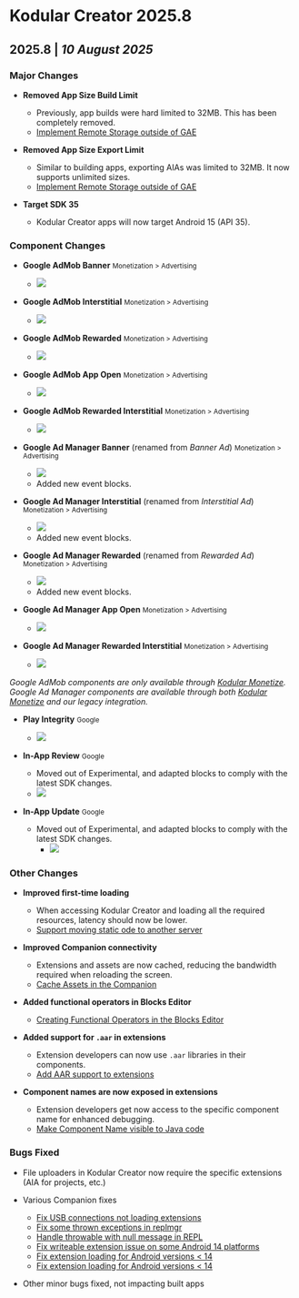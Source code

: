 # Kodular Creator 2025.8

## 2025.8   \|   _10 August 2025_

### Major Changes

* **Removed App Size Build Limit**
    * Previously, app builds were hard limited to 32MB. This has been completely removed.
    * [Implement Remote Storage outside of GAE](https://github.com/mit-cml/appinventor-sources/pull/3534)

* **Removed App Size Export Limit**
    * Similar to building apps, exporting AIAs was limited to 32MB. It now supports unlimited sizes.
    * [Implement Remote Storage outside of GAE](https://github.com/mit-cml/appinventor-sources/pull/3534)

* **Target SDK 35**
    * Kodular Creator apps will now target Android 15 (API 35).

### Component Changes

* **Google AdMob Banner** <small>Monetization > Advertising</small>
    * ![](https://cdn.community.kodular.io/original/4X/e/b/7/eb7f4853e9408721479bc0fc8bb2580fc12ff3ba.png)
* **Google AdMob Interstitial** <small>Monetization > Advertising</small>
    * ![](https://cdn.community.kodular.io/original/4X/e/3/3/e337b08b27537ed2013830760587f6971a964370.png)
* **Google AdMob Rewarded** <small>Monetization > Advertising</small>
    * ![](https://cdn.community.kodular.io/original/4X/5/d/f/5dfd44116ebcc393a885e2531684c4c6add0a7d7.png)
* **Google AdMob App Open** <small>Monetization > Advertising</small>
    * ![](https://cdn.community.kodular.io/original/4X/b/2/0/b203691c8e1d53045b11ffcb05e9ce0bb026b9b5.png)
* **Google AdMob Rewarded Interstitial** <small>Monetization > Advertising</small>
    * ![](https://cdn.community.kodular.io/original/4X/6/6/e/66eabfff7f73f420763c90377f922ac438457f24.png)

* **Google Ad Manager Banner** (renamed from _Banner Ad_) <small>Monetization > Advertising</small>
    * ![](https://cdn.community.kodular.io/original/4X/e/b/0/eb0cbe81a234c3d1fa66000feeffc1f87529b443.png)
    * Added new event blocks.
* **Google Ad Manager Interstitial** (renamed from _Interstitial Ad_) <small>Monetization > Advertising</small>
    * ![](https://cdn.community.kodular.io/original/4X/8/d/3/8d309e44a8a3a61034a4e05293319df55fab0160.png)
    * Added new event blocks.
* **Google Ad Manager Rewarded** (renamed from _Rewarded Ad_) <small>Monetization > Advertising</small>
    * ![](https://cdn.community.kodular.io/original/4X/0/9/3/0932603738c71028dd2b2066bbe72c30c3791466.png)
    * Added new event blocks.
* **Google Ad Manager App Open** <small>Monetization > Advertising</small>
    * ![](https://cdn.community.kodular.io/original/4X/7/d/2/7d2d9b5ce4eb77d52fae3f4275ad1c5fa233b0a7.png)
* **Google Ad Manager Rewarded Interstitial** <small>Monetization > Advertising</small>
    * ![](https://cdn.community.kodular.io/original/4X/0/0/b/00b8e49a1dc1be4772975fe271236a943b7497a4.png)

_Google AdMob components are only available through [Kodular Monetize](https://kodul.ar/monetize). Google Ad Manager
components are available through both [Kodular Monetize](https://kodul.ar/monetize) and our legacy integration._

* **Play Integrity** <small>Google</small>
    * ![](https://cdn.community.kodular.io/original/4X/8/7/9/87905f778a7b87f684775c6ccd191fd5dfcf80e6.png)

* **In-App Review** <small>Google</small>
    * Moved out of Experimental, and adapted blocks to comply with the latest SDK changes.
    * ![](https://cdn.community.kodular.io/original/4X/f/1/a/f1a07b4678acb8f0e890f18cef82ac24a9a54ab1.png)

* **In-App Update** <small>Google</small>
  * Moved out of Experimental, and adapted blocks to comply with the latest SDK changes.
    * ![](https://cdn.community.kodular.io/original/4X/3/7/9/3799de57d04b1d74427da36e2124f0f3805c3166.png)

### Other Changes

* **Improved first-time loading**
    * When accessing Kodular Creator and loading all the required resources, latency should now be lower.
    * [Support moving static ode to another server](https://github.com/mit-cml/appinventor-sources/pull/3134)

* **Improved Companion connectivity**
    * Extensions and assets are now cached, reducing the bandwidth required when reloading the screen.
    * [Cache Assets in the Companion](https://github.com/mit-cml/appinventor-sources/pull/2664)

* **Added functional operators in Blocks Editor**
    * [Creating Functional Operators in the Blocks Editor](https://github.com/mit-cml/appinventor-sources/pull/2699)

* **Added support for `.aar` in extensions**
    * Extension developers can now use `.aar` libraries in their components.
    * [Add AAR support to extensions](https://github.com/mit-cml/appinventor-sources/pull/2230)

* **Component names are now exposed in extensions**
    * Extension developers get now access to the specific component name for enhanced debugging.
    * [Make Component Name visible to Java code](https://github.com/Kodular/Kodular-Creator/pull/1377)

### Bugs Fixed

* File uploaders in Kodular Creator now require the specific extensions (AIA for projects, etc.)

* Various Companion fixes
    * [Fix USB connections not loading extensions](https://github.com/mit-cml/appinventor-sources/pull/2997)
    * [Fix some thrown exceptions in replmgr](https://github.com/mit-cml/appinventor-sources/pull/3067)
    * [Handle throwable with null message in REPL](https://github.com/mit-cml/appinventor-sources/pull/3081)
    * [Fix writeable extension issue on some Android 14 platforms](https://github.com/mit-cml/appinventor-sources/pull/3230)
    * [Fix extension loading for Android versions < 14](https://github.com/mit-cml/appinventor-sources/pull/3266)
    * [Fix extension loading for Android versions < 14](https://github.com/mit-cml/appinventor-sources/pull/3266)

* Other minor bugs fixed, not impacting built apps

